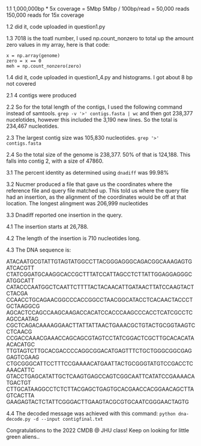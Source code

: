 1.1 1,000,000bp * 5x coverage = 5Mbp
	5Mbp / 100bp/read = 50,000 reads 
	150,000 reads for 15x coverage

1.2 did it, code uploaded in question1.py

1.3 7018 is the toatl number, I used np.count_nonzero to total up the amount zero values in my array, here is that code:
```
x = np.array(genome)
zero = x == 0
meh = np.count_nonzero(zero)
```
1.4 did it, code uploaded in question1_4.py and histograms. I got about 8 bp not covered

2.1 4 contigs were produced 

2.2 So for the total length of the contigs, I used the following command instead of samtools.
`grep -v '>' contigs.fasta | wc` and then got  238,377 nucelotides, however this included the 3,190 new lines. So the total is 234,467 nucleotides.

2.3 The largest contig size was 105,830 nucleotides. `grep '>' contigs.fasta`

2.4 So the total size of the genome is 238,377. 50% of that is 124,188. This falls into contig 2, with a size of 47860.

3.1 The percent identity as determined using `dnadiff` was 99.98%

3.2 Nucmer produced a file that gave us the coordinates where the reference file and query file matched up. This told us where the query file had an insertion, as the alignment of the coordinates would be off at that location. The longest alingment was 206,999 nucleotides

3.3 Dnadiff reported one insertion in the query.

4.1 The insertion starts at 26,788. 

4.2 The length of the insertion is 710 nucleotides long.

4.3 The DNA sequence is:

ATACAATGCGTATTGTAGTATGGCCTTACGGGAGGGCAGACGGCAAAGAGTGATCACGTT
CTATCGGATGCAAGGCACCGCTTTATCCATTAGCCTCTTATTGGAGGAGGGCATGGCATT
CATACCCAATGGCTCAATTCTTTTACTACAACATTGATAACTTATCCAAGTACTCTACGA
CCAACCTGCAGAACGGCCCACCGGCCTAACGGCATACCTCACAACTACCCTGCTAAGGCG
AGCACTCCAGCCAAGCAAGACCACATCCACCCAAGCCCACCTCATCGCCTCAGCCAATAG
CGCTCAGACAAAAGGAACTTATTATTAACTGAAACGCTGTACTGCGGTAAGTCCTCAACG
CCGACCAAACGAAACCAGCAGCGTAGTCCTATCGGACTCGCTTGCACACATAACACATGC
TTGTAGTCTTGCACGACCCCAGGCGGACATGAGTTTCTGCTGGGCGGCGAGGAGTCGAAG
CTGCGGGCATTCCTTTCCGAAAACATGAATTACTGCGGGTATGTCCGACCTCAAACATTC
GTACCTGAGCATATTGCTCAAGTGAGCCAGTCGGCAATTCATATCCGAAAACATGACTGT
CTTGCATAAGGCCTCTCTTACGAGCTGAGTGCACGAACCACGGAACAGCTTAGTCACTTA
GAAGAGTACTCTATTCGGGACTTGAAGTACGCGTGCAATCGGGAACTAGTG

4.4 The decoded message was achieved with this command:
`python dna-decode.py -d --input contigfinal.txt`

 Congratulations to the 2022 CMDB @ JHU class!  Keep on looking for little green aliens..